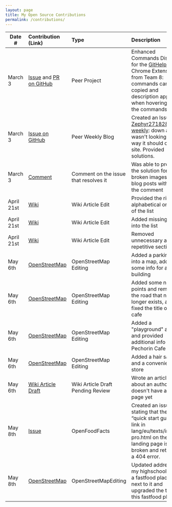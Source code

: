 ```yaml
---
layout: page
title: My Open Source Contributions
permalink: /contributions/
---
```


<!--
Type of the contribution should be "Wikipedia edit", "OpenStreet Map feature", "Documentation", "Course website", "Blog",
"Browser Add-on", etc.

The description should include a brief summary of what you did.

The link should bring us to a public page that shows your contribution. 

Replace the first row with your own contribution. 

-->





| Date #       | Contribution (Link)  | Type  | Description |
|---|:---|:---|:---|
| March 3   | [Issue](https://github.com/danny031103/OSSD_group_Extension/issues/1) and [PR on GitHub](https://github.com/danny031103/OSSD_group_Extension/pull/2)    | Peer Project    |   Enhanced Commands Display for the [GitHelper](https://github.com/danny031103/OSSD_group_Extension) Chrome Extension from Team 8: commands can be copied and description appears when hovering over the commands.   |
|   March 3  |  [Issue on GitHub](https://github.com/ossd-s25/Zephyr271828-weekly/issues/2)   |  Peer Weekly Blog   |  Created an Issue for [Zephyr271828-weekly](https://github.com/ossd-s25/Zephyr271828-weekly): down arrow wasn't looking the way it should on the site. Provided solutions.    |
|  March 3   |  [Comment](https://github.com/ossd-s25/polinapianina-weekly/issues/1#issuecomment-2711955631)   |  Comment on the issue that resolves it   |  Was able to provide the solution for broken images in blog posts within the comment    |
| April 21st | [Wiki](https://en.wikipedia.org/wiki/Special:Contributions/Polinapianina) | Wiki Article Edit | Provided the right alphabetical order of the list |
| April 21st | [Wiki](https://en.wikipedia.org/wiki/Special:Contributions/Polinapianina) | Wiki Article Edit | Added missing info into the list |
| April 21st | [Wiki](https://en.wikipedia.org/wiki/Special:Contributions/Polinapianina) | Wiki Article Edit | Removed unnecessary and repetitive section | 
| May 6th | [OpenStreetMap](https://www.openstreetmap.org/changeset/165918036#map=19/40.692932/-73.931142) | OpenStreetMap Editing | Added a parking lot into a map, added some info for a building | 
| May 6th | [OpenStreetMap](https://www.openstreetmap.org/changeset/165918599#map=17/55.684329/37.584781) | OpenStreetMap Editing | Added some new points and removed the road that no longer exists, and fixed the title of the cafe |
| May 6th | [OpenStreetMap](https://www.openstreetmap.org/changeset/165918714#map=17/55.684564/37.584777) | OpenStreetMap Editing | Added a "playground" area and provided additional info for Pechorin Cafe |
| May 6th | [OpenStreetMap](https://www.openstreetmap.org/changeset/165918148#map=19/40.692353/-73.931091) | OpenStreetMap Editing | Added a hair salon and a convenience store |
| May 6th | [Wiki Article Draft](https://en.wikipedia.org/wiki/Draft:Taisia_Kitaiskaia) | Wiki Article Draft Pending Review | Wrote an article about an author that doesn't have a Wiki page yet |
| May 8th | [Issue](https://github.com/openfoodfacts/openfoodfacts-web/issues/744) | OpenFoodFacts | Created an issue stating that the “quick start guide” link in lang/eu/texts/index-pro.html on the Pro landing page is broken and returns a 404 error. | 
| May 8th | [OpenStreetMap](https://www.openstreetmap.org/changeset/166006092#map=18/55.653580/37.594731) | OpenStreetMapEditing | Updated address for my highschool and a fastfood place next to it and upgraded the tag for this fastfood place | 
